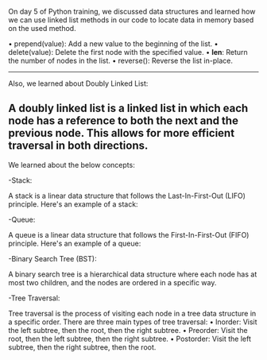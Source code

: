 On day 5 of Python training, we discussed data structures and learned how we can use linked list methods in our code to locate data in memory based on the used method.

• prepend(value): Add a new value to the beginning of the list.
• delete(value): Delete the first node with the specified value.
• __len__: Return the number of nodes in the list.
• reverse(): Reverse the list in-place.

-------------------------------------------------------------------
Also, we learned about Doubly Linked List:


A doubly linked list is a linked list in which each node has a reference to both the next and the previous node. This allows for more efficient traversal in both directions.
-------------------------------------------------------------------
We learned about the below concepts:
 
-Stack:

A stack is a linear data structure that follows the Last-In-First-Out (LIFO) principle. Here's an example of a stack:


-Queue:

A queue is a linear data structure that follows the First-In-First-Out (FIFO) principle. Here's an example of a queue:


-Binary Search Tree (BST):

A binary search tree is a hierarchical data structure where each node has at most two children, and the nodes are ordered in a specific way. 

-Tree Traversal:

Tree traversal is the process of visiting each node in a tree data structure in a specific order.
There are three main types of tree traversal:
    • Inorder: Visit the left subtree, then the root, then the right subtree.
    • Preorder: Visit the root, then the left subtree, then the right subtree.
    • Postorder: Visit the left subtree, then the right subtree, then the root.
